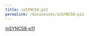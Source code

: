```yaml
---
title: inSYNC58-p11
permalink: /businesses/inSYNC58-p11
---
```


[inSYNC58-p11](/documents/news-and-media/inSYNC58-p11.pdf)
